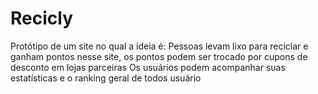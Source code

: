 # Recicly

Protótipo de um site no qual a ideia é:
Pessoas levam lixo para reciclar e ganham pontos nesse site, os pontos podem ser trocado por cupons de desconto em lojas parceiras
Os usuários podem acompanhar suas estatísticas e o ranking geral de todos usuário
